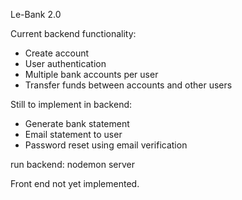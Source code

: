 Le-Bank 2.0

Current backend functionality:
  - Create account
  - User authentication
  - Multiple bank accounts per user
  - Transfer funds between accounts and other users

Still to implement in backend: 
  - Generate bank statement
  - Email statement to user
  - Password reset using email verification
 
run backend: nodemon server

Front end not yet implemented.


